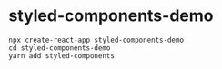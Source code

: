 # styled-components-demo

```
npx create-react-app styled-components-demo
cd styled-components-demo
yarn add styled-components
```

